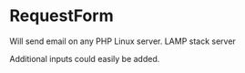 # RequestForm
Will send email on any PHP Linux server.
LAMP stack server

Additional inputs could easily be added.
